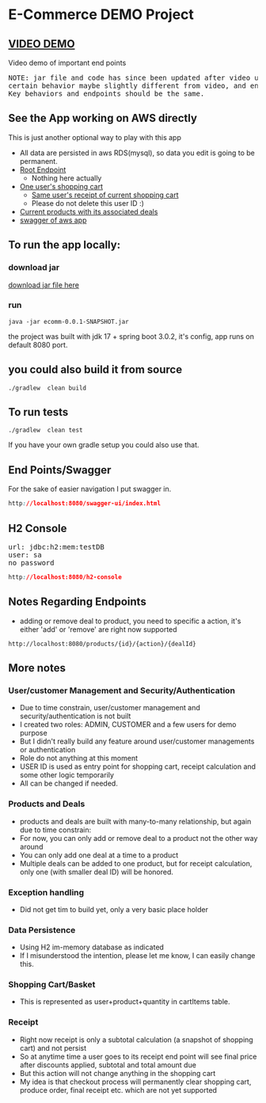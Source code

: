# E-Commerce DEMO Project

## [VIDEO DEMO](https://youtu.be/KTrA1xwZHoU)
Video demo of important end points
<pre>
NOTE: jar file and code has since been updated after video upload,
certain behavior maybe slightly different from video, and end points are more than what's in video
Key behaviors and endpoints should be the same.
</pre>

## See the App working on AWS directly
This is just another optional way to play with this app
- All data are persisted in aws RDS(mysql), so data you edit is going to be permanent.
- [Root Endpoint](http://ecomm.us-east-1.elasticbeanstalk.com/)
  - Nothing here actually
- [One user's shopping cart](http://ecomm.us-east-1.elasticbeanstalk.com/users/25ea3aea-b62f-4641-a0a8-29ccfd490150/cart)
  - [Same user's receipt of current shopping cart](http://ecomm.us-east-1.elasticbeanstalk.com/users/25ea3aea-b62f-4641-a0a8-29ccfd490150/receipt)
  - Please do not delete this user ID :)
- [Current products with its associated deals](http://ecomm.us-east-1.elasticbeanstalk.com/products)
- [swagger of aws app](http://ecomm.us-east-1.elasticbeanstalk.com/swagger-ui/index.html#/)

## To run the app locally:
### download jar
[download jar file here](https://drive.google.com/file/d/1BteQPivoD9LDrbWMRcCYzPQ2FzQf6Xzo/view?usp=share_link)
### run
```shell
java -jar ecomm-0.0.1-SNAPSHOT.jar
```
the project was built with jdk 17 + spring boot 3.0.2, it's config, app runs on default 8080 port.
## you could also build it from source
```shell
./gradlew  clean build
```
## To run tests
```shell
./gradlew  clean test
```
If you have your own gradle setup you could also use that.
## End Points/Swagger
For the sake of easier navigation I put swagger in.
```css
http://localhost:8080/swagger-ui/index.html
```
## H2 Console
<pre>
url: jdbc:h2:mem:testDB
user: sa
no password
</pre>
```css
http://localhost:8080/h2-console
```

## Notes Regarding Endpoints
- adding or remove deal to product, you need to specific a action, it's either 'add' or 'remove' are right now supported
```shell
http://localhost:8080/products/{id}/{action}/{dealId}
```

## More notes
### User/customer Management and Security/Authentication
- Due to time constrain, user/customer management and security/authentication is not built
- I created two roles: ADMIN, CUSTOMER and a few users for demo purpose
- But I didn't really build any feature around user/customer managements or authentication
- Role do not anything at this moment
- USER ID is used as entry point for shopping cart, receipt calculation and some other logic temporarily
- All can be changed if needed.

### Products and Deals
- products and deals are built with many-to-many relationship, but again due to time constrain:
- For now, you can only add or remove deal to a product not the other way around
- You can only add one deal at a time to a product
- Multiple deals can be added to one product, but for receipt calculation, only one (with smaller deal ID) will be honored.

### Exception handling
- Did not get tim to build yet, only a very basic place holder

### Data Persistence
- Using H2 im-memory database as indicated
- If I misunderstood the intention, please let me know, I can easily change this.

### Shopping Cart/Basket
- This is represented as user+product+quantity in cartItems table.

### Receipt
- Right now receipt is only a subtotal calculation (a snapshot of shopping cart) and not persist
- So at anytime time a user goes to its receipt end point will see final price after discounts applied, subtotal and total amount due
- But this action will not change anything in the shopping cart
- My idea is that checkout process will permanently clear shopping cart, produce order, final receipt etc. which are not yet supported
